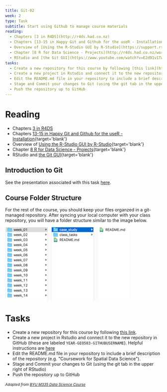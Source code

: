 ```yaml
---
title: Git-02
week: 2
type: Task
subtitle: Start using Github to manage course materials
reading:
  - Chapters [3 in R4DS](http://r4ds.had.co.nz)
  - Chapters [13-15 in Happy Git and Github for the useR - Installation](http://happygitwithr.com){target='blank'}
  - Overview of [Using the R-Studio GUI by R-Studio](https://support.rstudio.com/hc/en-us/articles/200532077-Version-Control-with-Git-and-SVN){target='blank'}
  - Chapter [8 R for Data Science - Projects](http://r4ds.had.co.nz/workflow-projects.html){target='blank'}
  - RStudio and [the Git GUI](https://www.youtube.com/watch?v=E2d91v1Twcc){target='blank'}
tasks:
  - Create a new repository for this course by following [this link](https://classroom.github.com/a/etsQwbE7).  
  - Create a new project in Rstudio and connect it to the new repository in GitHub (these are labeled `YEAR-GEO503-GITHUBUSERNAME`). Helpful instructions are [here](http://happygitwithr.com/rstudio-git-github.html#clone-the-new-github-repository-to-your-computer-via-rstudio)
  - Edit the README.md file in your repository to include a brief description of the repository (e.g. "Coursework for Spatial Data Science").
  - Stage and Commit your changes to Git (using the git tab in the upper right of RStudio)
  - Push the repository up to GitHub
---
```




# Reading

- Chapters [3 in R4DS](http://r4ds.had.co.nz)
- Chapters [13-15 in Happy Git and Github for the useR - Installation](http://happygitwithr.com){target='blank'}
- Overview of [Using the R-Studio GUI by R-Studio](https://support.rstudio.com/hc/en-us/articles/200532077-Version-Control-with-Git-and-SVN){target='blank'}
- Chapter [8 R for Data Science - Projects](http://r4ds.had.co.nz/workflow-projects.html){target='blank'}
- RStudio and [the Git GUI](https://www.youtube.com/watch?v=E2d91v1Twcc){target='blank'}

## Introduction to Git

See the presentation associated with this task [here](presentations/Week03_Git.html).

## Course Folder Structure

For the rest of the course, you should keep your files organzed in a git-managed repository.  After syncing your local computer with your class repository, you will have a folder structure similar to the image below.


<img src="img/folderstructure.png" width="400px" />

# Tasks

- Create a new repository for this course by following [this link](https://classroom.github.com/a/etsQwbE7).
- Create a new project in Rstudio and connect it to the new repository in GitHub (these are labeled `YEAR-GEO503-GITHUBUSERNAME`). Helpful instructions are [here](http://happygitwithr.com/rstudio-git-github.html#clone-the-new-github-repository-to-your-computer-via-rstudio)
- Edit the README.md file in your repository to include a brief description of the repository (e.g. "Coursework for Spatial Data Science").
- Stage and Commit your changes to Git (using the git tab in the upper right of RStudio)
- Push the repository up to GitHub

<i> <small> Adapted from [BYU M335 Data Science Course](https://byuistats.github.io/M335) </small> </i>

